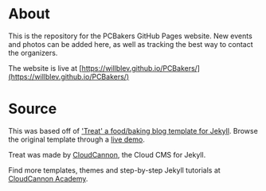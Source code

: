 # About
This is the repository for the PCBakers GitHub Pages website. New events and photos can be added here, as well as tracking the best way to contact the organizers. 

The website is live at [https://willblev.github.io/PCBakers/](https://willblev.github.io/PCBakers/)




# Source

This was based off of ['Treat' a food/baking blog template for Jekyll](https://github.com/CloudCannon/treat-jekyll-template). Browse the original template through a [live demo](https://spring-bat.cloudvent.net/).

Treat was made by [CloudCannon](http://cloudcannon.com/), the Cloud CMS for Jekyll.

Find more templates, themes and step-by-step Jekyll tutorials at [CloudCannon Academy](https://learn.cloudcannon.com/).

